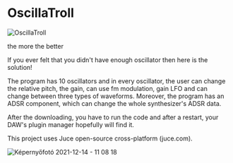 # OscillaTroll


![OscillaTroll](https://user-images.githubusercontent.com/69004640/145978129-1e51c543-8968-4e54-b33f-d92f4e5a3fe9.jpg)


the more the better

If you ever felt that you didn't have enough oscillator then here is the solution!

The program has 10 oscillators and in every oscillator, the user can change the relative pitch, the gain, can use fm modulation, gain LFO and can change between three types of waveforms. Moreover, the program has an ADSR component, which can change the whole synthesizer's ADSR data.

After the downloading, you have to run the code and after a restart, your DAW's plugin manager hopefully will find it. 

This project uses Juce open-source cross-platform (juce.com).


![Képernyőfotó 2021-12-14 - 11 08 18](https://user-images.githubusercontent.com/69004640/145977961-a89bfc26-83a5-41fa-8d8f-b2ba974c30d4.png)


